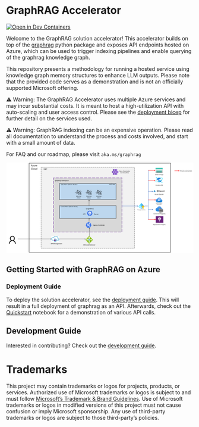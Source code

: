 # GraphRAG Accelerator

[![Open in Dev Containers](https://img.shields.io/static/v1?label=Dev%20Containers&message=Open&color=blue&logo=visualstudiocode)](https://vscode.dev/redirect?url=vscode://ms-vscode-remote.remote-containers/cloneInVolume?url=https://github.com/Azure-Samples/graphrag-accelerator)

Welcome to the GraphRAG solution accelerator! This accelerator builds on top of the [graphrag](https://github.com/microsoft/graphrag) python package and exposes API endpoints hosted on Azure, which can be used to trigger indexing pipelines and enable querying of the graphrag knowledge graph.

This repository presents a methodology for running a hosted service using knowledge graph memory structures to enhance LLM outputs. Please note that the provided code serves as a demonstration and is not an officially supported Microsoft offering.

⚠️ Warning: The GraphRAG Accelerator uses multiple Azure services and may incur substantial costs. It is meant to host a high-utilization API with auto-scaling and user access control. Please see the [deployment bicep](infra/main.bicep) for further detail on the services used.

⚠️ Warning: GraphRAG indexing can be an expensive operation. Please read all documentation to understand the process and costs involved, and start with a small amount of data.

For FAQ and our roadmap, please visit `aka.ms/graphrag`

![](docs/assets/graphrag-architecture-diagram.png)

## Getting Started with GraphRAG on Azure

### Deployment Guide
To deploy the solution accelerator, see the [deployment guide](docs/DEPLOYMENT-GUIDE.md). This will result in a full deployment of graphrag as an API.
Afterwards, check out the [Quickstart](https://github.com/Azure-Samples/graphrag-accelerator/blob/main/notebooks/1-Quickstart.ipynb) notebook for a demonstration of various API calls.

## Development Guide
Interested in contributing? Check out the [development guide](docs/DEVELOPMENT-GUIDE.md).

# Trademarks

This project may contain trademarks or logos for projects, products, or services. Authorized use of Microsoft trademarks or logos is subject to and must follow [Microsoft’s Trademark & Brand Guidelines](https://www.microsoft.com/en-us/legal/intellectualproperty/trademarks/usage/general). Use of Microsoft trademarks or logos in modified versions of this project must not cause confusion or imply Microsoft sponsorship. Any use of third-party trademarks or logos are subject to those third-party’s policies.
